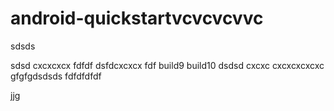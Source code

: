 # android-quickstartvcvcvcvvc

sdsds

sdsd
cxcxcxcx
fdfdf
dsfdcxcxcx
fdf
build9
build10
dsdsd
cxcxc
cxcxcxcxcxc
gfgfgdsdsds
fdfdfdfdf




jjg
